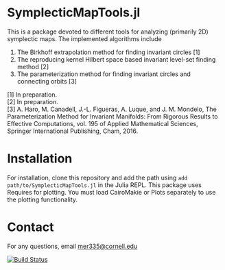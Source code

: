# SymplecticMapTools.jl
This is a package devoted to different tools for analyzing (primarily 2D) symplectic maps. The implemented algorithms include
1. The Birkhoff extrapolation method for finding invariant circles [1]
2. The reproducing kernel Hilbert space based invariant level-set finding method [2]
3. The parameterization method for finding invariant circles and connecting orbits [3]


[1] In preparation.\
[2] In preparation.\
[3] A. Haro, M. Canadell, J.-L. Figueras, A. Luque, and J. M. Mondelo, The Parameterization Method for Invariant Manifolds: From Rigorous Results to Effective Computations, vol. 195 of Applied Mathematical Sciences, Springer International Publishing, Cham, 2016.

# Installation
For installation, clone this repository and add the path using `add path/to/SymplecticMapTools.jl` in the Julia REPL.
This package uses Requires for plotting. You must load CairoMakie or Plots separately to use the plotting functionality.

# Contact
For any questions, email [mer335@cornell.edu](mailto:mer335@cornell.edu)

[![Build Status](https://github.com/maxeruth/SymplecticMapTools.jl/actions/workflows/CI.yml/badge.svg?branch=main)](https://github.com/maxeruth/SymplecticMapTools.jl/actions/workflows/CI.yml?query=branch%3Amain)
